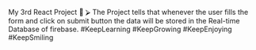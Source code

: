 My 3rd React Project 🙂
⮚ The Project tells that whenever the user fills the form and click on submit button the data will be stored in the Real-time Database of firebase.
#KeepLearning #KeepGrowing #KeepEnjoying #KeepSmiling
